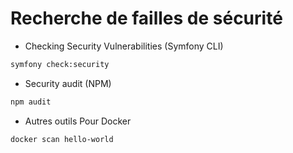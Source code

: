 # Recherche de failles de sécurité

- Checking Security Vulnerabilities (Symfony CLI)
```ps
symfony check:security
```

- Security audit (NPM)
```ps
npm audit
```

- Autres outils
Pour Docker 
```ps
docker scan hello-world
```